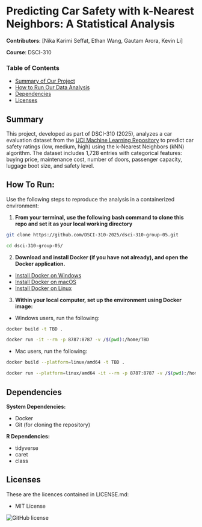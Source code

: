 # Predicting Car Safety with k-Nearest Neighbors: A Statistical Analysis

**Contributors**: [Nika Karimi Seffat, Ethan Wang, Gautam Arora, Kevin Li]

**Course**: DSCI-310   


### Table of Contents
- [Summary of Our Project](#summary)
- [How to Run Our Data Analysis](#how-to-run)
- [Dependencies](#dependencies)
- [Licenses](#licenses)

## Summary

This project, developed as part of DSCI-310 (2025), analyzes a car evaluation dataset from the [UCI Machine Learning Repository](https://archive.ics.uci.edu/ml/datasets/Car+Evaluation) to predict car safety ratings (low, medium, high) using the k-Nearest Neighbors (kNN) algorithm. The dataset includes 1,728 entries with categorical features: buying price, maintenance cost, number of doors, passenger capacity, luggage boot size, and safety level.

## How To Run:

Use the following steps to reproduce the analysis in a containerized environment:

1. **From your terminal, use the following bash command to clone this repo and set it as your local working directory**

```bash
git clone https://github.com/DSCI-310-2025/dsci-310-group-05.git
```

```bash
cd dsci-310-group-05/
```

2. **Download and install Docker (if you have not already), and open the Docker application.**

- [Install Docker on Windows](https://docs.docker.com/docker-for-windows/install/)
- [Install Docker on macOS](https://docs.docker.com/docker-for-mac/install/)
- [Install Docker on Linux](https://docs.docker.com/engine/install/)

3. **Within your local computer, set up the environment using Docker image:**

- Windows users, run the following:

```bash
docker build -t TBD .
```

```bash
docker run -it --rm -p 8787:8787 -v /$(pwd):/home/TBD
```
- Mac users, run the following:

```bash
docker build --platform=linux/amd64 -t TBD .
```

```bash
docker run --platform=linux/amd64 -it --rm -p 8787:8787 -v /$(pwd):/home/TBD
```

## Dependencies

**System Dependencies:**

- Docker
- Git (for cloning the repository)

**R Dependencies:**

- tidyverse
- caret
- class

## Licenses

These are the licences contained in LICENSE.md:

- MIT License

![GitHub license](https://img.shields.io/github/license/DSCI-310-2025/dsci-310-group-7-data-dudes) 